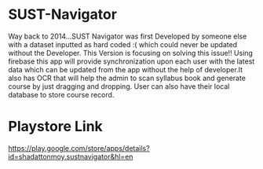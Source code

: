 # SUST-Navigator
Way back to 2014...SUST Navigator was first Developed by someone else with a dataset inputted as hard coded :( 
which could never be updated without the Developer. This Version is focusing on solving this issue!! 
Using firebase this app will provide synchronization upon each user with the latest data which can be updated 
from the app without the help of developer.It also has OCR that will help the admin to scan syllabus book and generate course
by just dragging and dropping. User can also have their local database to store course record.

# Playstore Link

https://play.google.com/store/apps/details?id=shadattonmoy.sustnavigator&hl=en
